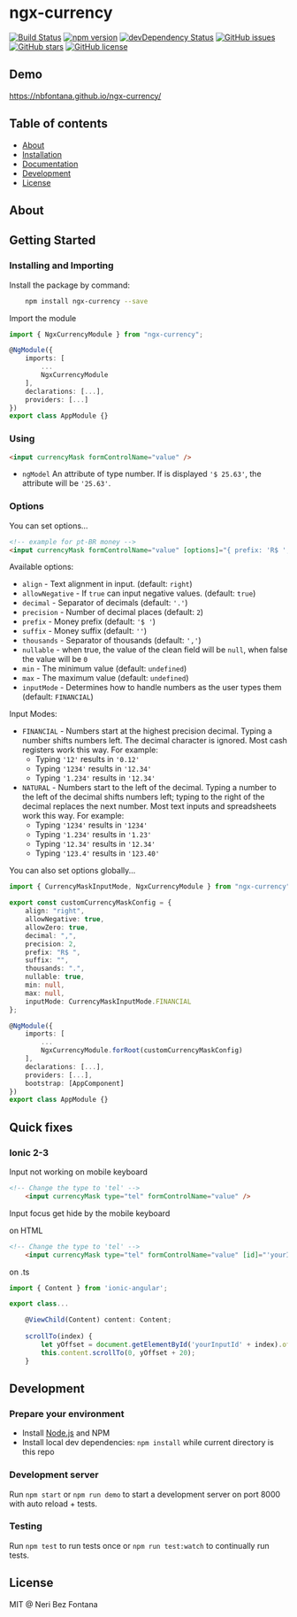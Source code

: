 # ngx-currency

[![Build Status](https://travis-ci.org/nbfontana/ngx-currency.svg?branch=master)](https://travis-ci.org/nbfontana/ngx-currency)
[![npm version](https://badge.fury.io/js/ngx-currency.png)](http://badge.fury.io/js/ngx-currency)
[![devDependency Status](https://david-dm.org/nbfontana/ngx-currency/dev-status.png)](https://david-dm.org/nbfontana/ngx-currency?type=dev)
[![GitHub issues](https://img.shields.io/github/issues/nbfontana/ngx-currency.png)](https://github.com/nbfontana/ngx-currency/issues)
[![GitHub stars](https://img.shields.io/github/stars/nbfontana/ngx-currency.png)](https://github.com/nbfontana/ngx-currency/stargazers)
[![GitHub license](https://img.shields.io/badge/license-MIT-blue.png)](https://raw.githubusercontent.com/nbfontana/ngx-currency/master/LICENSE)

## Demo

https://nbfontana.github.io/ngx-currency/

## Table of contents

- [About](#about)
- [Installation](#installation)
- [Documentation](https://nbfontana.github.io/ngx-currency/docs/)
- [Development](#development)
- [License](#license)

## About

## Getting Started

### Installing and Importing

Install the package by command:

```sh
    npm install ngx-currency --save
```

Import the module

```ts
import { NgxCurrencyModule } from "ngx-currency";

@NgModule({
    imports: [
        ...
        NgxCurrencyModule
    ],
    declarations: [...],
    providers: [...]
})
export class AppModule {}
```

### Using 

```html
<input currencyMask formControlName="value" />
```

 * `ngModel` An attribute of type number. If is displayed `'$ 25.63'`, the attribute will be `'25.63'`.

### Options 

You can set options...

```html
<!-- example for pt-BR money -->
<input currencyMask formControlName="value" [options]="{ prefix: 'R$ ', thousands: '.', decimal: ',' }"/>
```  

Available options: 

 * `align` - Text alignment in input. (default: `right`)
 * `allowNegative` - If `true` can input negative values.  (default: `true`)
 * `decimal` -  Separator of decimals (default: `'.'`)
 * `precision` - Number of decimal places (default: `2`)
 * `prefix` - Money prefix (default: `'$ '`)
 * `suffix` - Money suffix (default: `''`)
 * `thousands` - Separator of thousands (default: `','`)
 * `nullable` - when true, the value of the clean field will be `null`, when false the value will be `0`
 * `min` - The minimum value (default: `undefined`)
 * `max` - The maximum value (default: `undefined`)
 * `inputMode` - Determines how to handle numbers as the user types them (default: `FINANCIAL`)

Input Modes:

 * `FINANCIAL` - Numbers start at the highest precision decimal. Typing a number shifts numbers left.
                 The decimal character is ignored. Most cash registers work this way. For example:
   * Typing `'12'` results in `'0.12'`
   * Typing `'1234'` results in `'12.34'`
   * Typing `'1.234'` results in `'12.34'`
 * `NATURAL` - Numbers start to the left of the decimal. Typing a number to the left of the decimal shifts
               numbers left; typing to the right of the decimal replaces the next number. Most text inputs
               and spreadsheets work this way. For example:
   * Typing `'1234'` results in `'1234'`
   * Typing `'1.234'` results in `'1.23'`
   * Typing `'12.34'` results in `'12.34'`
   * Typing `'123.4'` results in `'123.40'`

You can also set options globally...

```ts
import { CurrencyMaskInputMode, NgxCurrencyModule } from "ngx-currency";

export const customCurrencyMaskConfig = {
    align: "right",
    allowNegative: true,
    allowZero: true,
    decimal: ",",
    precision: 2,
    prefix: "R$ ",
    suffix: "",
    thousands: ".",
    nullable: true,
    min: null,
    max: null,
    inputMode: CurrencyMaskInputMode.FINANCIAL
};

@NgModule({
    imports: [
        ...
        NgxCurrencyModule.forRoot(customCurrencyMaskConfig)
    ],
    declarations: [...],
    providers: [...],
    bootstrap: [AppComponent]
})
export class AppModule {}
```

## Quick fixes

### Ionic 2-3

Input not working on mobile keyboard

```html
<!-- Change the type to 'tel' -->
    <input currencyMask type="tel" formControlName="value" />
```

Input focus get hide by the mobile keyboard

on HTML
```html
<!-- Change the type to 'tel' -->
    <input currencyMask type="tel" formControlName="value" [id]="'yourInputId' + index" (focus)="scrollTo(index)" />
```

on .ts
```ts
import { Content } from 'ionic-angular';

export class...

    @ViewChild(Content) content: Content;
  
    scrollTo(index) {
        let yOffset = document.getElementById('yourInputId' + index).offsetTop;
        this.content.scrollTo(0, yOffset + 20);
    }
```

## Development

### Prepare your environment
* Install [Node.js](http://nodejs.org/) and NPM
* Install local dev dependencies: `npm install` while current directory is this repo

### Development server
Run `npm start` or `npm run demo` to start a development server on port 8000 with auto reload + tests.

### Testing
Run `npm test` to run tests once or `npm run test:watch` to continually run tests.

## License

MIT @ Neri Bez Fontana
